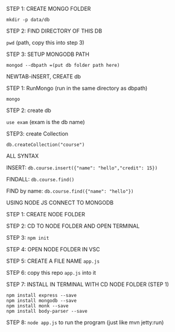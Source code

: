 STEP 1: CREATE MONGO FOLDER

```mkdir -p data/db ```

STEP 2: FIND DIRECTORY OF THIS DB

```pwd``` (path, copy this into step 3)

STEP 3: SETUP MONGODB PATH

```mongod --dbpath =(put db folder path here)```


NEWTAB-iNSERT, CREATE db

STEP 1: RunMongo (run in the same directory as dbpath)

```mongo```

STEP 2: create db

```use exam``` (exam is the db name)

STEP3: create Collection

```db.createCollection("course")```

ALL SYNTAX

INSERT: ```db.course.insert({"name": "hello","credit": 15})```

FINDALL: ```db.course.find()```

FIND by name: ```db.course.find({"name": "hello"})```


USING NODE JS CONNECT TO MONGODB

STEP 1: CREATE NODE FOLDER

STEP 2: CD TO NODE FOLDER AND OPEN TERMINAL

STEP 3: ```npm init```

STEP 4: OPEN NODE FOLDER IN VSC

STEP 5: CREATE A FILE NAME ```app.js```

STEP 6: copy this repo ```app.js``` into it

STEP 7: INSTALL IN TERMINAL WITH CD NODE FOLDER (STEP 1)

``` 
npm install express --save
npm install mongodb --save
npm install monk --save
npm install body-parser --save
```

STEP 8: ```node app.js``` to run the program (just like mvn jetty:run)
